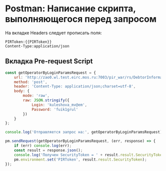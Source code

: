 Postman: Написание скрипта, выполняющегося перед запросом
================================================

На вкладке Headers следует прописать поля:

```
PIRToken:{{PIRToken}}
Content-Type:application/json
```

Вкладка Pre-request Script
--------------------------

```javascript
const getOperatorByLoginParamsRequest = {
    url: 'http://zao0.wl.test.eirc.mos.ru:7003/pir_war/rs/DebtorInformationResource/getOperatorByLoginParams',
    method: 'post',
    header: 'Content-Type: application/json;charset=utf-8',
    body: {
        mode: 'raw',
        raw: JSON.stringify({
            Login: 'kuleshova_mv@em', 
            Password: 'fuik1grul'
        })
    }
};

console.log('Отправляется запрос на:', getOperatorByLoginParamsRequest)

pm.sendRequest(getOperatorByLoginParamsRequest, (err, response) => {
    if (err) console.log(err);
    const result = response.json();
    console.log('Получен SecurityToken = ' + result.result.SecurityToken);
    pm.environment.set('PIRToken', result.result.SecurityToken);
});
```
